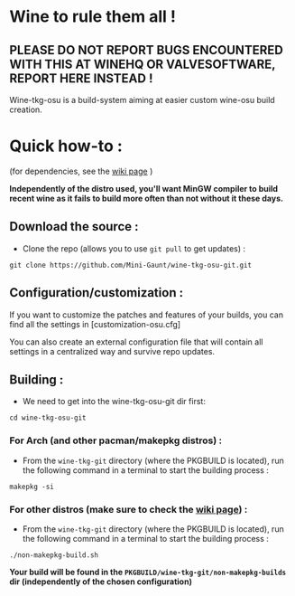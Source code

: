 # Wine to rule them all !

## PLEASE DO NOT REPORT BUGS ENCOUNTERED WITH THIS AT WINEHQ OR VALVESOFTWARE, REPORT HERE INSTEAD !

Wine-tkg-osu is a build-system aiming at easier custom wine-osu build creation.


# Quick how-to :

(for dependencies, see the [wiki page](https://github.com/Tk-Glitch/PKGBUILDS/wiki/wine-tkg-git) )

**Independently of the distro used, you'll want MinGW compiler to build recent wine as it fails to build more often than not without it these days.**


## Download the source :

 * Clone the repo (allows you to use `git pull` to get updates) :
```
git clone https://github.com/Mini-Gaunt/wine-tkg-osu-git.git
```

## Configuration/customization :

If you want to customize the patches and features of your builds, you can find all the settings in [customization-osu.cfg]

You can also create an external configuration file that will contain all settings in a centralized way and survive repo updates.


## Building :

 * We need to get into the wine-tkg-osu-git dir first:
```
cd wine-tkg-osu-git
```

### For Arch (and other pacman/makepkg distros) :

 * From the `wine-tkg-git` directory (where the PKGBUILD is located), run the following command in a terminal to start the building process :
```
makepkg -si
```

### For other distros (make sure to check the [wiki page](https://github.com/Tk-Glitch/PKGBUILDS/wiki/wine-tkg-git)) :

 * From the `wine-tkg-git` directory (where the PKGBUILD is located), run the following command in a terminal to start the building process :
```
./non-makepkg-build.sh
```
**Your build will be found in the `PKGBUILD/wine-tkg-git/non-makepkg-builds` dir (independently of the chosen configuration)**


